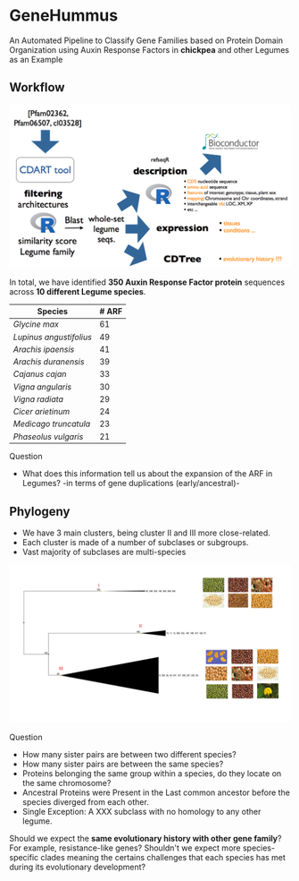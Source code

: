 # GeneHummus

An Automated Pipeline to Classify Gene Families based on Protein Domain Organization using Auxin Response Factors in **chickpea** and other Legumes as an Example

## Workflow

![](workflow.png)


In total, we have identified **350 Auxin Response Factor protein** sequences across **10 different Legume species**. 

| Species  | # ARF |
|---------|----------------|
| *Glycine max* | 61     |
| *Lupinus angustifolius* | 49 |
| *Arachis ipaensis* | 41
| *Arachis duranensis* | 39
| *Cajanus cajan* |  33
| *Vigna angularis* | 30
| *Vigna radiata* | 29
| *Cicer arietinum* | 24
| *Medicago truncatula* | 23 
| *Phaseolus vulgaris* | 21


Question  
* What does this information tell us about the expansion of the ARF in Legumes? -in terms of gene duplications (early/ancestral)-  


## Phylogeny  
* We have 3 main clusters, being cluster II and III more close-related. 
* Each cluster is made of a number of subclases or subgroups.   
* Vast majority of subclases are multi-species

![](treeARF.png)



Question  
* How many sister pairs are between two different species?   
* How many sister pairs are between the same species?   
* Proteins belonging the same group within a species, do they locate on the same chromosome?  
* Ancestral Proteins were Present in the Last common ancestor before the species diverged from each other.   
* Single Exception: A XXX subclass with no homology to any other legume.   


Should we expect the **same evolutionary history with other gene family**? For example, resistance-like genes? Shouldn't we expect more species-specific clades meaning the certains challenges that each species has met during its evolutionary development?
